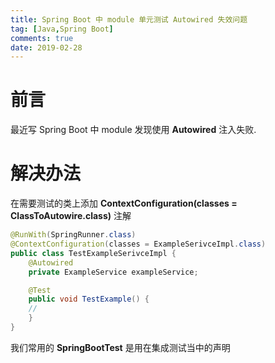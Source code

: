 ```yaml
---
title: Spring Boot 中 module 单元测试 Autowired 失效问题
tag: [Java,Spring Boot]
comments: true
date: 2019-02-28
---
```





# 前言

最近写 Spring Boot 中 module 发现使用 **Autowired** 注入失败.

# 解决办法

在需要测试的类上添加 **ContextConfiguration(classes = ClassToAutowire.class)** 注解


```java
@RunWith(SpringRunner.class)
@ContextConfiguration(classes = ExampleSerivceImpl.class)
public class TestExampleSerivceImpl {
    @Autowired
    private ExampleService exampleService;

    @Test
    public void TestExample() {
	//
    }
}
```

我们常用的 **SpringBootTest** 是用在集成测试当中的声明